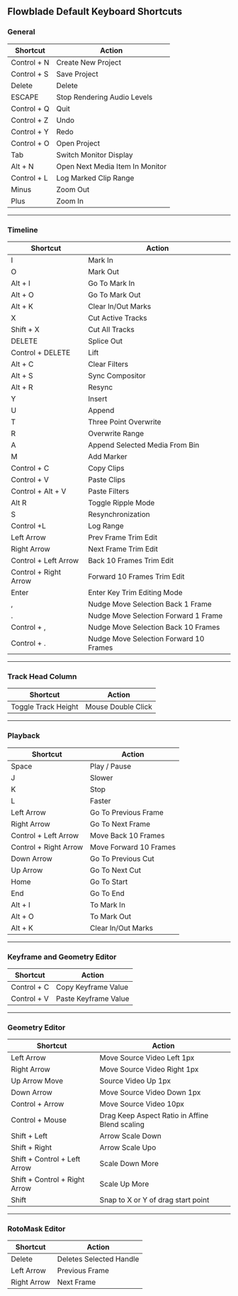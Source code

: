 ## Flowblade Default Keyboard Shortcuts

### General
Shortcut|Action
------------ | -------------
|Control + N 		|		Create New Project|
|Control + S 		|		Save Project|
|Delete				|	Delete|
|ESCAPE 	|				Stop Rendering Audio Levels|
|Control + Q 	|			Quit|
|Control + Z 		|		Undo|
|Control + Y 	|			Redo|
|Control + O 	|			Open Project|
|Tab		|			Switch Monitor Display|
|Alt + N	|				Open Next Media Item In Monitor|
|Control + L 	|			Log Marked Clip Range|
|Minus| 					Zoom Out|
|Plus| 			Zoom In|
--------------------------------
### Timeline
Shortcut|Action
------------ | -------------
I		 |			Mark In|
O			 |		Mark Out|
Alt + I 		 |		Go To Mark In|
Alt + O			 |		Go To Mark Out|
Alt + K 		 |		Clear In/Out Marks|
X			 |		Cut Active Tracks
Shift + X	 |			Cut All Tracks
DELETE 			 |		Splice Out
Control + DELETE 	 |		Lift
Alt + C 			 |	Clear Filters
Alt + S 			 |	Sync Compositor
Alt + R 	 |			Resync
Y		 |			Insert
U			 |		Append
T			 |		Three Point Overwrite
R 			 |		Overwrite Range
A 			 |		Append Selected Media From Bin
M			 |		Add Marker
Control + C 		 |		Copy Clips
Control + V 		 |		Paste Clips
Control + Alt + V | Paste Filters
Alt R		 |			Toggle Ripple Mode
S			 |		Resynchronization
Control +L 		 |		Log Range
Left Arrow 			 |	Prev Frame Trim Edit
Right Arrow 		 |		Next Frame Trim Edit
Control + Left Arrow 	 |		Back 10 Frames Trim Edit
Control + Right Arrow 		 |	Forward 10 Frames Trim Edit
Enter		 |			Enter Key Trim Editing Mode
,			 |		Nudge Move Selection Back 1 Frame
.			 |		Nudge Move Selection Forward 1 Frame
Control + ,		 |		Nudge Move Selection Back 10 Frames
Control + .			 |	Nudge Move Selection Forward 10 Frames
--------------------------------
### Track Head Column
Shortcut|Action
------------ | -------------
Toggle Track Height		|	Mouse Double Click
--------------------------------
### Playback
Shortcut|Action
------------ | -------------    
Space		|			Play / Pause
J 			|		Slower
K			|		Stop
L 			|		Faster
Left Arrow		|		Go To Previous Frame
Right Arrow		|		Go To Next Frame
Control + Left Arrow	|		Move Back 10 Frames
Control + Right Arrow		|	Move Forward 10 Frames
Down Arrow		|		Go To Previous Cut
Up Arrow		|		Go To Next Cut
Home			|		Go To Start
End			|		Go To End
Alt + I			|		To Mark In
Alt + O			|		To Mark Out
Alt + K		|			Clear In/Out Marks
--------------------------------
### Keyframe and Geometry Editor
Shortcut|Action
------------ | -------------
Control + C			|	Copy Keyframe Value
Control + V			|	Paste Keyframe Value
--------------------------------
### Geometry Editor
Shortcut|Action
------------ | -------------
Left Arrow 		|		Move Source Video Left 1px
Right Arrow 	|			Move Source Video Right 1px
Up Arrow Move 		|		Source Video Up 1px
Down Arrow 		|		Move Source Video Down 1px
Control + Arrow 	|		Move Source Video 10px
Control + Mouse 	|		Drag Keep Aspect Ratio in Affine Blend scaling
Shift + Left 		|		Arrow Scale Down
Shift + Right 		|		Arrow Scale Upo
Shift + Control + Left Arrow 	|	Scale Down More
Shift + Control + Right Arrow 	|	Scale Up More
Shift		|			Snap to X or Y of drag start point
--------------------------------
### RotoMask Editor
Shortcut|Action
------------ | -------------
Delete			|		Deletes Selected Handle
Left Arrow		|		Previous Frame
Right Arrow 	|			Next Frame



